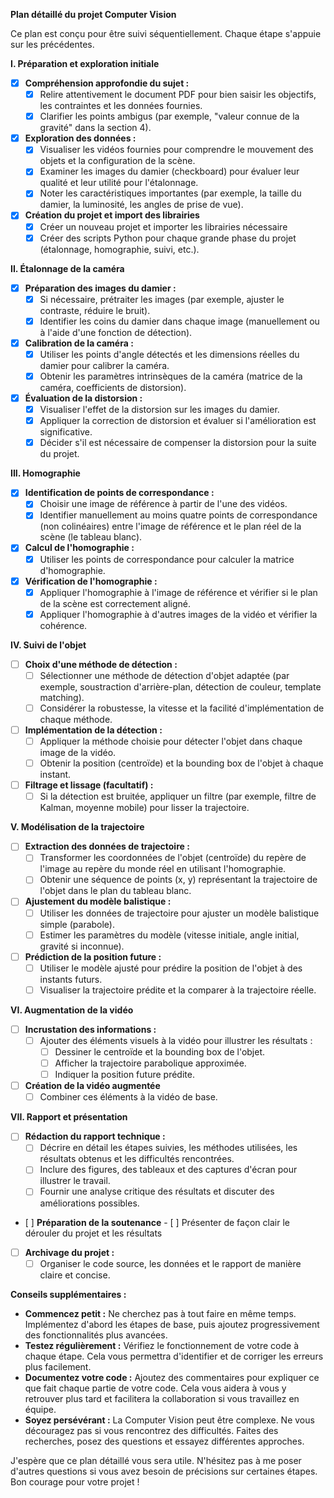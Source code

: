 **Plan détaillé du projet Computer Vision**

Ce plan est conçu pour être suivi séquentiellement. Chaque étape s'appuie sur les précédentes.

**I. Préparation et exploration initiale**

-   [x] **Compréhension approfondie du sujet :**
    -   [x] Relire attentivement le document PDF pour bien saisir les objectifs, les contraintes et les données fournies.
    -   [x] Clarifier les points ambigus (par exemple, "valeur connue de la gravité" dans la section 4).

-   [x] **Exploration des données :**
    -   [x] Visualiser les vidéos fournies pour comprendre le mouvement des objets et la configuration de la scène.
    -   [x] Examiner les images du damier (checkboard) pour évaluer leur qualité et leur utilité pour l'étalonnage.
    -   [x] Noter les caractéristiques importantes (par exemple, la taille du damier, la luminosité, les angles de prise de vue).

- [x] **Création du projet et import des librairies**
    - [x] Créer un nouveau projet et importer les librairies nécessaire
    - [x] Créer des scripts Python pour chaque grande phase du projet (étalonnage, homographie, suivi, etc.).

**II. Étalonnage de la caméra**

-   [x] **Préparation des images du damier :**
    -   [x] Si nécessaire, prétraiter les images (par exemple, ajuster le contraste, réduire le bruit).
    -   [x] Identifier les coins du damier dans chaque image (manuellement ou à l'aide d'une fonction de détection).

-   [x] **Calibration de la caméra :**
    -   [x] Utiliser les points d'angle détectés et les dimensions réelles du damier pour calibrer la caméra.
    -   [x] Obtenir les paramètres intrinsèques de la caméra (matrice de la caméra, coefficients de distorsion).

-   [x] **Évaluation de la distorsion :**
    -   [x] Visualiser l'effet de la distorsion sur les images du damier.
    -   [x] Appliquer la correction de distorsion et évaluer si l'amélioration est significative.
    -   [x] Décider s'il est nécessaire de compenser la distorsion pour la suite du projet.

**III. Homographie**

-   [x] **Identification de points de correspondance :**
    -   [x] Choisir une image de référence à partir de l'une des vidéos.
    -   [x] Identifier manuellement au moins quatre points de correspondance (non colinéaires) entre l'image de référence et le plan réel de la scène (le tableau blanc).

-   [x] **Calcul de l'homographie :**
    -   [x] Utiliser les points de correspondance pour calculer la matrice d'homographie.

-   [x] **Vérification de l'homographie :**
    -   [x] Appliquer l'homographie à l'image de référence et vérifier si le plan de la scène est correctement aligné.
    -   [x] Appliquer l'homographie à d'autres images de la vidéo et vérifier la cohérence.

**IV. Suivi de l'objet**

-   [ ] **Choix d'une méthode de détection :**
    -   [ ] Sélectionner une méthode de détection d'objet adaptée (par exemple, soustraction d'arrière-plan, détection de couleur, template matching).
    -   [ ] Considérer la robustesse, la vitesse et la facilité d'implémentation de chaque méthode.

-   [ ] **Implémentation de la détection :**
    -   [ ] Appliquer la méthode choisie pour détecter l'objet dans chaque image de la vidéo.
    -   [ ] Obtenir la position (centroïde) et la bounding box de l'objet à chaque instant.

-   [ ] **Filtrage et lissage (facultatif) :**
    -   [ ] Si la détection est bruitée, appliquer un filtre (par exemple, filtre de Kalman, moyenne mobile) pour lisser la trajectoire.

**V. Modélisation de la trajectoire**

-   [ ] **Extraction des données de trajectoire :**
    -   [ ] Transformer les coordonnées de l'objet (centroïde) du repère de l'image au repère du monde réel en utilisant l'homographie.
    -   [ ] Obtenir une séquence de points (x, y) représentant la trajectoire de l'objet dans le plan du tableau blanc.

-   [ ] **Ajustement du modèle balistique :**
    -   [ ] Utiliser les données de trajectoire pour ajuster un modèle balistique simple (parabole).
    -   [ ] Estimer les paramètres du modèle (vitesse initiale, angle initial, gravité si inconnue).

-   [ ] **Prédiction de la position future :**
    -   [ ] Utiliser le modèle ajusté pour prédire la position de l'objet à des instants futurs.
    -   [ ] Visualiser la trajectoire prédite et la comparer à la trajectoire réelle.

**VI. Augmentation de la vidéo**

-   [ ] **Incrustation des informations :**
    -   [ ] Ajouter des éléments visuels à la vidéo pour illustrer les résultats :
        -   [ ] Dessiner le centroïde et la bounding box de l'objet.
        -   [ ] Afficher la trajectoire parabolique approximée.
        -   [ ] Indiquer la position future prédite.
- [ ] **Création de la vidéo augmentée**
    - [ ] Combiner ces éléments à la vidéo de base.

**VII. Rapport et présentation**

-   [ ] **Rédaction du rapport technique :**
    -   [ ] Décrire en détail les étapes suivies, les méthodes utilisées, les résultats obtenus et les difficultés rencontrées.
    -   [ ] Inclure des figures, des tableaux et des captures d'écran pour illustrer le travail.
    -   [ ] Fournir une analyse critique des résultats et discuter des améliorations possibles.
-    [ ] **Préparation de la soutenance**
    - [ ] Présenter de façon clair le dérouler du projet et les résultats
-   [ ] **Archivage du projet :**
    -   [ ] Organiser le code source, les données et le rapport de manière claire et concise.

**Conseils supplémentaires :**

*   **Commencez petit :** Ne cherchez pas à tout faire en même temps. Implémentez d'abord les étapes de base, puis ajoutez progressivement des fonctionnalités plus avancées.
*   **Testez régulièrement :** Vérifiez le fonctionnement de votre code à chaque étape. Cela vous permettra d'identifier et de corriger les erreurs plus facilement.
*   **Documentez votre code :** Ajoutez des commentaires pour expliquer ce que fait chaque partie de votre code. Cela vous aidera à vous y retrouver plus tard et facilitera la collaboration si vous travaillez en équipe.
*   **Soyez persévérant :** La Computer Vision peut être complexe. Ne vous découragez pas si vous rencontrez des difficultés. Faites des recherches, posez des questions et essayez différentes approches.

J'espère que ce plan détaillé vous sera utile. N'hésitez pas à me poser d'autres questions si vous avez besoin de précisions sur certaines étapes. Bon courage pour votre projet !
